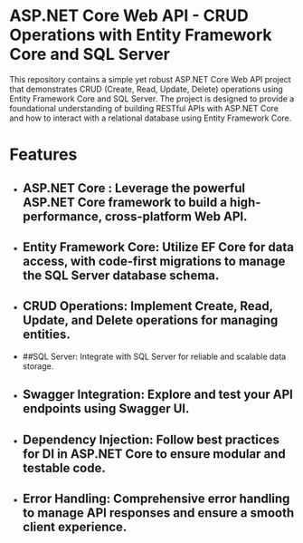 # ASP.NET Core Web API - CRUD Operations with Entity Framework Core and SQL Server
This repository contains a simple yet robust ASP.NET Core Web API project that demonstrates CRUD (Create, Read, Update, Delete) operations using Entity Framework Core and SQL Server. The project is designed to provide a foundational understanding of building RESTful APIs with ASP.NET Core and how to interact with a relational database using Entity Framework Core.


# Features
* ## ASP.NET Core : Leverage the powerful ASP.NET Core framework to build a high-performance, cross-platform Web API.
* ## Entity Framework Core: Utilize EF Core for data access, with code-first migrations to manage the SQL Server database schema.
* ## CRUD Operations: Implement Create, Read, Update, and Delete operations for managing entities.
* ##SQL Server: Integrate with SQL Server for reliable and scalable data storage.
* ## Swagger Integration: Explore and test your API endpoints using Swagger UI.
* ## Dependency Injection: Follow best practices for DI in ASP.NET Core to ensure modular and testable code.
* ## Error Handling: Comprehensive error handling to manage API responses and ensure a smooth client experience.

